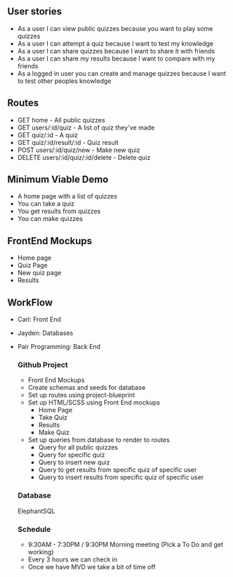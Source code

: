 ## User stories
* As a user I can view public quizzes because you want to play some quizzes
* As a user I can attempt a quiz because I want to test my knowledge
* As a user I can share quizzes because I want to share it with friends
* As a user I can share my results because I want to compare with my friends
* As a logged in user you can create and manage quizzes because I want to test other peoples knowledge

## Routes
* GET home - All public quizzes
* GET users/:id/quiz - A list of quiz they've made
* GET quiz/:id - A quiz
* GET quiz/:id/result/:id - Quiz result
* POST users/:id/quiz/new - Make new quiz
* DELETE users/:id/quiz/:id/delete - Delete quiz

## Minimum Viable Demo
* A home page with a list of quizzes
* You can take a quiz
* You get results from quizzes
* You can make quizzes

## FrontEnd Mockups
* Home page
* Quiz Page
* New quiz page
* Results

## WorkFlow
* Carl: Front End
* Jayden: Databases
* Pair Programming: Back End

  ### Github Project
    * Front End Mockups
    * Create schemas and seeds for database
    * Set up routes using project-blueprint
    * Set up HTML/SCSS using Front End mockups
      * Home Page
      * Take Quiz
      * Results
      * Make Quiz
    * Set up queries from database to render to routes
      * Query for all public quizzes
      * Query for specific quiz
      * Query to insert new quiz
      * Query to get results from specific quiz of specific user
      * Query to insert results from specific quiz of specific user

  ### Database
    ElephantSQL

  ### Schedule
    * 9:30AM - 7:30PM / 9:30PM Morning meeting (Pick a To Do and get working)
    * Every 3 hours we can check in
    * Once we have MVD we take a bit of time off

